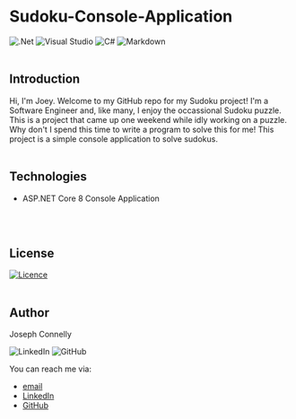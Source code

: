 # Sudoku-Console-Application

![.Net](https://img.shields.io/badge/.NET-5C2D91?style=for-the-badge&logo=.net&logoColor=white)
![Visual Studio](https://img.shields.io/badge/Visual%20Studio-5C2D91.svg?style=for-the-badge&logo=visual-studio&logoColor=white)
![C#](https://img.shields.io/badge/c%23-%23239120.svg?style=for-the-badge&logo=csharp&logoColor=white)
![Markdown](https://img.shields.io/badge/markdown-%23000000.svg?style=for-the-badge&logo=markdown&logoColor=white)
<br>
<br>

## Introduction

Hi, I'm Joey. Welcome to my GitHub repo for my Sudoku project!
I'm a Software Engineer and, like many, I enjoy the occassional Sudoku puzzle.
This is a project that came up one weekend while idly working on a puzzle.
Why don't I spend this time to write a program to solve this for me!
This project is a simple console application to solve sudokus.
<br>
<br>

## Technologies

- ASP.NET Core 8 Console Application
<br>
<br>

## License

[![Licence](https://img.shields.io/github/license/Ileriayo/markdown-badges?style=for-the-badge)](./LICENSE)
<br>
<br>

## Author

Joseph Connelly

![LinkedIn](https://img.shields.io/badge/linkedin-%230077B5.svg?style=for-the-badge&logo=linkedin&logoColor=white)
![GitHub](https://img.shields.io/badge/github-%23121011.svg?style=for-the-badge&logo=github&logoColor=white)

You can reach me via:
- [email](mailto:joseph_a_connelly@yahoo.com)
- [LinkedIn](www.linkedin.com/in/joseph-connelly-6775012b5)
- [GitHub](https://github.com/jconnelly-dev)
